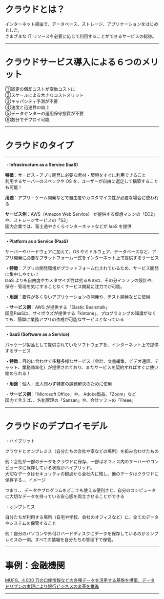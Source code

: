 # クラウドとは？

インターネット経由で、データベース、ストレージ、アプリケーションをはじめとした,   
さまざまな IT リソースを必要に応じて利用することができるサービスの総称。

---
# クラウドサービス導入による６つのメリット
①固定の償却コストが変動コストに   
②スケールによる大きなコストメリット   
③キャパシティ予測が不要   
④速度と迅速性の向上   
⑤データセンターの運用保守投資が不要   
⑥数分でデプロイ可能   

---
# クラウドのタイプ
---
・**Infrastructure as a Service (IaaS)**

**特徴**：サービス・アプリ開発に必要な素材・環境をすぐに利用できること   
利用するサーバーのスペックや OS を、ユーザーが自由に選定して構築することも可能！

**用途**：アプリ・ゲーム開発などで自由度やカスタマイズ性が必要な場合に使われる

**サービス例**：AWS（Amazon Web Service） が提供する仮想マシンの「EC2」や、ストレージサービスの「S3」   
国内企業では、富士通やさくらインターネットなどが IaaS を提供

---

**・Platform as a Service (PaaS)**

サーバーやハードウェアに加えて、OS やミドルウェア、データベースなど、アプリ開発に必要なプラットフォーム一式をインターネット上で提供するサービス

**・特徴**：アプリの開発環境がプラットフォーム化されているため、サービス開発に集中しやすい！   
IaaS よりも自由度やカスタマイズ性は劣るものの、その分インフラの設計や、保守・管理を気にすることなくサービス開発に注力でが可能。

**・用途**：要件が多くないアプリケーションの開発や、テスト開発などに使用

・**サービス例**：AWS が提供する「Elastic Beanstalk」   
国産PaaSは、サイボウズが提供する「kintone」。プログラミングの知識がなくても、簡単に業務アプリの作成が可能なサービスとなっている

---

**・SaaS (Software as a Service)**

パッケージ製品として提供されていたソフトウェアを、インターネット上で提供するサービス

**・特徴**：目的に合わせて多種多様なサービス（会計、文書編集、ビデオ通話、チャット、業務効率化）が提供されており、またサービスを契約すればすぐに使い始められる！

**・用途**：個人・法人問わず特定の課題解決のために使用

・**サービス例**：「Microsoft Office」や、 Adobe製品、「Zoom」など   
国内で言えば、、名刺管理の「Sansan」や、会計ソフトの「Freee」

---
# クラウドのデプロイモデル
・ハイブリット

クラウドとオンプレミス（自分たちの会社や家などの場所）を組み合わせたもの

例：会社が一部のデータをクラウドに保存、一部はオフィス内のサーバーやコンピュータに保存している状態がハイブリッド。   
大切なデータはセキュリティの観点から会社内に残し、他のデータはクラウドに保存する、、イメージ

つまり、、データやプログラムをどこでも使える便利さと、自分のコンピュータに大切なデータを持っている安心感を両立させることができる

・オンプレミス

自分たちが利用する場所（自宅や学校、会社のオフィスなど）に、全てのデータやシステムを保管すること

例：自分のパソコンや外付けハードディスクにデータを保存しているのがオンプレミスの一例。すべての情報を自分たちの管理下で保管。

---
# 事例：金融機関

[MUFG、4,000 万の口座情報などの各種データを活用する基盤を構築。データドリブンの実現により銀行ビジネスの変革を推進](https://aws.amazon.com/jp/solutions/case-studies/mufg-case-study/)

---
